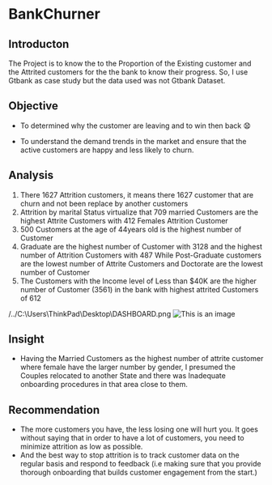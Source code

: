 # BankChurner
## Introducton

The Project is to know the to the Proportion of the Existing customer and the Attrited customers for the the bank to know their progress. So, I use Gtbank as case study but the data used was not Gtbank Dataset.

## Objective 
- To determined why the customer are leaving and to win then back 😧 
* To understand the demand trends in the market and ensure that the active customers are happy and less likely to churn.

## Analysis
1. There 1627 Attrition customers, it means there 1627 customer that are churn and not been replace by another customers
2. Attrition by marital Status virtualize that 709 married Customers are the highest Attrite Customers with 412 Females Attrition Customer  
3. 500 Customers at the age of 44years old is the highest number of Customer
4. Graduate are the highest number of Customer with 3128 and the highest number of Attrition Customers with 487 While Post-Graduate customers are the lowest number of Attrite Customers and Doctorate are the lowest number of Customer 
5. The Customers with the Income level of Less than $40K are the higher number of Customer (3561) in the bank with highest attrited Customers of 612

/../C:\Users\ThinkPad\Desktop\DASHBOARD.png
![This is an image](C:\Users\ThinkPad\Desktop\DASHBOARD)

## Insight
* Having the Married Customers as the highest number of attrite customer where female have the larger number by gender, I presumed the Couples relocated to another State and there was Inadequate onboarding procedures in that area close to them.  
## Recommendation
* The more customers you have, the less losing one will hurt you. It goes without saying that in order to have a lot of customers, you need to minimize attrition as low as possible.
* And the best way to stop attrition is to track customer data on the regular basis and respond to feedback (i.e making sure that you provide thorough onboarding that builds customer engagement from the start.)
